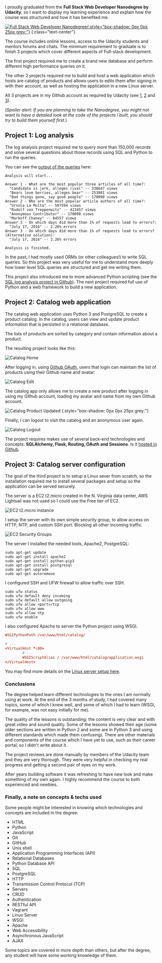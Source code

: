 
I proudly graduated from the **Full Stack Web Developer Nanodegree by Udacity**, so I want to display my learning experience and explain how the course was structured and how it has benefited me.

[![Full Stack Web Developer Nanodegree](/img/posts/fullstack-nanodegree/certificate-full-stack.png){:style="box-shadow: 0px 0px 25px grey;"}](https://confirm.udacity.com/THA2RQEN)
{:class="text-center"}

The course includes online lessons, access to the Udacity students and mentors forums and chats. The minimum requirement to graduate is to finish 3 projects which cover different aspects of Full-stack development.

The first project required me to create a brand new database and perform different high performance queries on it.

The other 2 projects required me to build and host a web application which hosts are catalog of products and allows users to edits them after signing in with their account, as well as hosting the application in a new Linux server.

All 3 projects are in my Github account as required by Udacity (see [1](https://github.com/miguelrincon/fullstack-nanodegree-logs-analysis), [2](https://github.com/miguelrincon/fullstack-nanodegree-catalog) and [3](https://github.com/miguelrincon/fullstack-nanodegree-catalog-server)).

(*Spoiler alert: If you are planning to take the Nanodegree, you might not want to have a detailed look at the code of the projects I built, you should try to build them yourself first.*)

## Project 1: Log analysis

The log analysis project required me to query more than 150,000 records and solve several questions about those records using SQL and Python to run the queries.

You can see the [output of the queries](https://github.com/miguelrincon/fullstack-nanodegree-logs-analysis/blob/master/results.txt) here:

```
Analysis will start...

Answer 1 - What are the most popular three articles of all time?:
  "Candidate is jerk, alleges rival" -- 338647 views
  "Bears love berries, alleges bear" -- 253801 views
  "Bad things gone, say good people" -- 170098 views
Answer 2 - Who are the most popular article authors of all time?:
  "Ursula La Multa" -- 507594 views
  "Rudolf von Treppenwitz" -- 423457 views
  "Anonymous Contributor" -- 170098 views
  "Markoff Chaney" -- 84557 views
Answer 3 - On which days did more than 1% of requests lead to errors?:
  "July 17, 2016" -- 2.26% errors
Answer 3 - On which days did more than 1% of requests lead to errors? (Alternative solution):
  "July 17, 2016" -- 2.26% errors

Analysis is finished.
```
In the past, I had mostly used ORMs (or other colleagues!) to write SQL queries. So this project was very useful for me to understand more deeply how lower level SQL queries are structured and get me writing them.

This project also introduced me to more advanced Python scripting (see the [SQL log analysis project in Github](https://github.com/miguelrincon/fullstack-nanodegree-logs-analysis)). The next project required full use of Python and a web framework to build a new application.

## Project 2: Catalog web application

The catalog web application uses Python 3 and PostgreSQL to create a product catalog. In the catalog, users can view and update product information that is persisted in a relational database.

The lists of products are sorted by category and contain information about a product.

The resulting project looks like this:

![Catalog Home](/img/posts/fullstack-nanodegree/catalog-home.png)

After logging in, using [Github OAuth](https://developer.github.com/apps/building-oauth-apps/authorizing-oauth-apps/), users that login can maintain the list of products using their Github name and avatar:

![Catalog Edit](/img/posts/fullstack-nanodegree/catalog-edit.png)

The catalog app only allows me to create a new product after logging in using my Github account, loading my avatar and name from my own Github account.

![Catalog Product Updated](/img/posts/fullstack-nanodegree/catalog-screen.png)
{:style="box-shadow: 0px 0px 25px grey;"}

Finally, I can logout to visit the catalog and an anonymous user again.

![Catalog Logout](/img/posts/fullstack-nanodegree/catalog-logout.png)

The project requires makes use of several back-end technologies and concepts: **SQLAlchemy, Flask, Routing, OAuth and Sessions**. Is it [hosted in Github](https://github.com/miguelrincon/fullstack-nanodegree-catalog).

## Project 3: Catalog server configuration

The goal of the third project is to setup a Linux sever from scratch, so the installation required me to install several packages and setup so the application can be served securely.

The server is a EC2 t2.micro created in the N. Virginia data center, AWS Lightsail was not used so I could use the Free tier of EC2.

![EC2 t2.micro instance](/img/posts/fullstack-nanodegree/server-instance.png)

I setup the server with its own simple security group, to allow access on HTTP, NTP, and custom SSH port. Blocking all other incoming traffic.

![EC2 Security Groups](/img/posts/fullstack-nanodegree/server-security-groups.png)

The server I installed the needed tools, Apache2, PostgreSQL:

```
sudo apt-get update
sudo apt-get install apache2
sudo apt-get install python-pip3
sudo apt-get install postgresql
sudo apt-get upgrade
sudo apt-get autoremove
```

I configured SSH and UFW firewall to allow traffic over SSH.

```
sudo ufw status
sudo ufw default deny incoming
sudo ufw default allow outgoing
sudo ufw allow <port>/tcp
sudo ufw allow www
sudo ufw allow ntp
sudo ufw enable
```

I also configured Apache to server the Python project using WSGI.

```conf
WSGIPythonPath /var/www/html/catalog/

# ...
<VirtualHost *:80>
        # ...
        WSGIScriptAlias / /var/www/html/catalog/application.wsgi
</VirtualHost>
```

You may find more details on the [Linux server setup here](https://github.com/miguelrincon/fullstack-nanodegree-catalog-server).

### Conclusions

The degree helped learn different technologies to the ones I am normally using at work. At the end of the 3 months of study, I had covered many topics, some of which I knew well, and some of which I had to learn (WSGI, for example, was not easy initially for me).

The quality of the lessons is outstanding; the content is very clear and with great video and sound quality. Some of the lessons showed their age (some older sections are written in Python 2 and some are in Python 3 and using different standards which made them confusing). There are other materials and components of the course which I have yet to use, such as their career portal, so I didn't write about it.

The project reviews are done manually by members of the Udacity team and they are very thorough. They were very helpful in checking my real progress and getting a second pair of eyes on my work.

After years building software it was refreshing to have new look and make something of my own again. I highly recommend the course to both experienced and newbies.

### Finally, a note on concepts & techs used

Some people might be interested in knowing which technologies and concepts are included in the degree:

- HTML
- Python
- JavaScript
- Git
- GitHub
- Unix shell
- Application Programming Interfaces (API)
- Relational Databases
- Python Database API
- SQL
- PostgreSQL
- HTTP
- Transmission Control Protocol (TCP)
- Servers
- CRUD
- Authentication
- RESTful API
- Vagrant
- Linux Server
- WSGI
- Apache
- Web Accessibility
- Asynchronous JavaScript
- AJAX

Some topics are covered in more depth than others, but after the degree, any student will have some working knowledge of them.